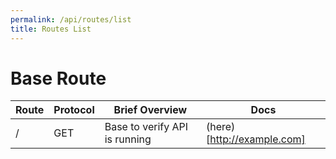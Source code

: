 ```yaml
---
permalink: /api/routes/list
title: Routes List
---
```


# Base Route

| Route | Protocol  | Brief Overview | Docs  |
| ------| --------- | -------------- | ----- |
| /     | GET       | Base to verify API is running | (here)[http://example.com]
